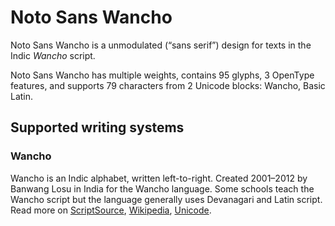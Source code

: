 
# Noto Sans Wancho

Noto Sans Wancho is a unmodulated (“sans serif”) design for texts in the Indic _Wancho_ script. 

Noto Sans Wancho has multiple weights, contains 95 glyphs, 3 OpenType features, and supports 79 characters from 2 Unicode blocks: Wancho, Basic Latin.


## Supported writing systems


### Wancho

Wancho is an Indic alphabet, written left-to-right. Created 2001–2012 by Banwang Losu in India for the Wancho language. Some schools teach the Wancho script but the language generally uses Devanagari and Latin script. Read more on [ScriptSource](https://scriptsource.org/scr/Wcho), [Wikipedia](https://en.wikipedia.org/wiki/ISO_15924:Wcho), [Unicode](https://www.unicode.org/versions/Unicode13.0.0/ch13.pdf#G46061).

